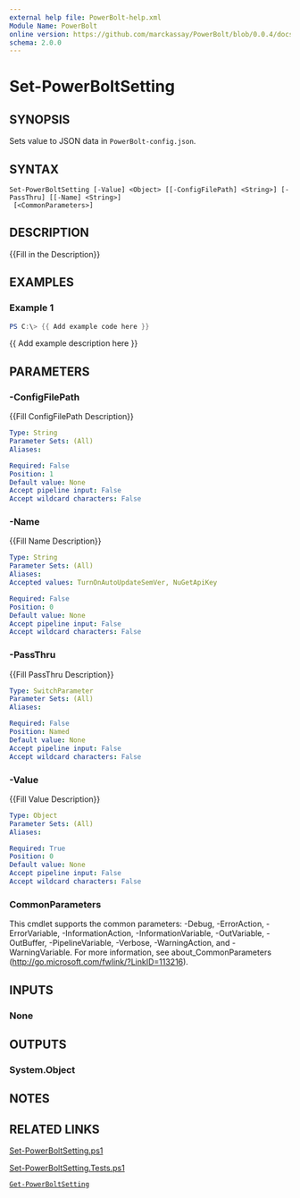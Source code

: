 ```yaml
---
external help file: PowerBolt-help.xml
Module Name: PowerBolt
online version: https://github.com/marckassay/PowerBolt/blob/0.0.4/docs/Set-PowerBoltSetting.md
schema: 2.0.0
---
```


# Set-PowerBoltSetting

## SYNOPSIS
Sets value to JSON data in `PowerBolt-config.json`.

## SYNTAX

```
Set-PowerBoltSetting [-Value] <Object> [[-ConfigFilePath] <String>] [-PassThru] [[-Name] <String>]
 [<CommonParameters>]
```

## DESCRIPTION
{{Fill in the Description}}

## EXAMPLES

### Example 1
```powershell
PS C:\> {{ Add example code here }}
```

{{ Add example description here }}

## PARAMETERS

### -ConfigFilePath
{{Fill ConfigFilePath Description}}

```yaml
Type: String
Parameter Sets: (All)
Aliases:

Required: False
Position: 1
Default value: None
Accept pipeline input: False
Accept wildcard characters: False
```

### -Name
{{Fill Name Description}}

```yaml
Type: String
Parameter Sets: (All)
Aliases:
Accepted values: TurnOnAutoUpdateSemVer, NuGetApiKey

Required: False
Position: 0
Default value: None
Accept pipeline input: False
Accept wildcard characters: False
```

### -PassThru
{{Fill PassThru Description}}

```yaml
Type: SwitchParameter
Parameter Sets: (All)
Aliases:

Required: False
Position: Named
Default value: None
Accept pipeline input: False
Accept wildcard characters: False
```

### -Value
{{Fill Value Description}}

```yaml
Type: Object
Parameter Sets: (All)
Aliases:

Required: True
Position: 0
Default value: None
Accept pipeline input: False
Accept wildcard characters: False
```

### CommonParameters
This cmdlet supports the common parameters: -Debug, -ErrorAction, -ErrorVariable, -InformationAction, -InformationVariable, -OutVariable, -OutBuffer, -PipelineVariable, -Verbose, -WarningAction, and -WarningVariable. For more information, see about_CommonParameters (http://go.microsoft.com/fwlink/?LinkID=113216).

## INPUTS

### None

## OUTPUTS

### System.Object

## NOTES

## RELATED LINKS

[Set-PowerBoltSetting.ps1](https://github.com/marckassay/PowerBolt/blob/0.0.4/src/settings/Set-PowerBoltSetting.ps1)

[Set-PowerBoltSetting.Tests.ps1](https://github.com/marckassay/PowerBolt/blob/0.0.4/test/settings/Set-PowerBoltSetting.Tests.ps1)

[`Get-PowerBoltSetting`](https://github.com/marckassay/PowerBolt/blob/0.0.4/docs/Get-PowerBoltSetting.md)
